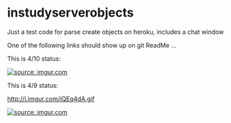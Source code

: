 # instudyserverobjects
Just a test code for parse create objects on heroku, includes a chat window

One of the following links should show up on git ReadMe ...

This is 4/10 status:

 <a href="http://imgur.com/Yufjmk9"><img src="http://i.imgur.com/Yufjmk9.gif" title="source: imgur.com" /></a>

This is 4/9 status:

http://i.imgur.com/iQEq4dA.gif

 <a href="http://imgur.com/iQEq4dA"><img src="http://i.imgur.com/iQEq4dA.gif" title="source: imgur.com" /></a>


